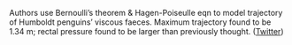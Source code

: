 
Authors use Bernoulli’s theorem & Hagen-Poiseulle eqn to model trajectory of Humboldt penguins’ viscous faeces. Maximum trajectory found to be 1.34 m; rectal pressure found to be larger than previously thought. ([Twitter](https://twitter.com/JoshuahHeath/status/1279106220910170112))

